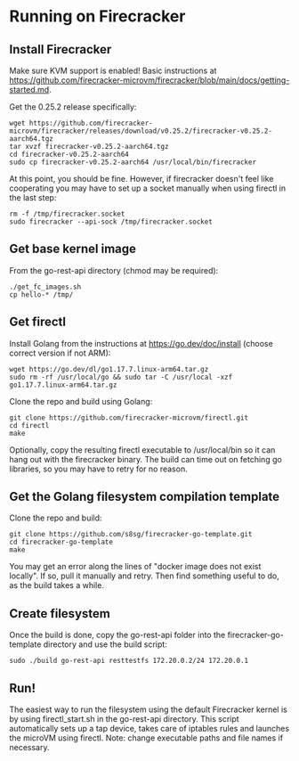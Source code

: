 # Running on Firecracker

## Install Firecracker

Make sure KVM support is enabled!
Basic instructions at https://github.com/firecracker-microvm/firecracker/blob/main/docs/getting-started.md.

Get the 0.25.2 release specifically:

    wget https://github.com/firecracker-microvm/firecracker/releases/download/v0.25.2/firecracker-v0.25.2-aarch64.tgz
    tar xvzf firecracker-v0.25.2-aarch64.tgz
    cd firecracker-v0.25.2-aarch64
    sudo cp firecracker-v0.25.2-aarch64 /usr/local/bin/firecracker
    
At this point, you should be fine. However, if firecracker doesn't feel like cooperating you may have to set up a socket manually when using firectl in the last step:

    rm -f /tmp/firecracker.socket
    sudo firecracker --api-sock /tmp/firecracker.socket
    
## Get base kernel image

From the go-rest-api directory (chmod may be required):

    ./get_fc_images.sh
    cp hello-* /tmp/
    
## Get firectl

Install Golang from the instructions at https://go.dev/doc/install (choose correct version if not ARM): 

    wget https://go.dev/dl/go1.17.7.linux-arm64.tar.gz
    sudo rm -rf /usr/local/go && sudo tar -C /usr/local -xzf go1.17.7.linux-arm64.tar.gz

Clone the repo and build using Golang:

    git clone https://github.com/firecracker-microvm/firectl.git
    cd firectl
    make
    
Optionally, copy the resulting firectl executable to /usr/local/bin so it can hang out with the firecracker binary.
The build can time out on fetching go libraries, so you may have to retry for no reason.

## Get the Golang filesystem compilation template

Clone the repo and build:

    git clone https://github.com/s8sg/firecracker-go-template.git
    cd firecracker-go-template
    make
    
You may get an error along the lines of "docker image does not exist locally". If so, pull it manually and retry. Then find something useful to do, as the build takes a while.

## Create filesystem
  
Once the build is done, copy the go-rest-api folder into the firecracker-go-template directory and use the build script:
  
    sudo ./build go-rest-api resttestfs 172.20.0.2/24 172.20.0.1
  
## Run!
  
The easiest way to run the filesystem using the default Firecracker kernel is by using firectl_start.sh in the go-rest-api directory. 
This script automatically sets up a tap device, takes care of iptables rules and launches the microVM using firectl. 
Note: change executable paths and file names if necessary.
